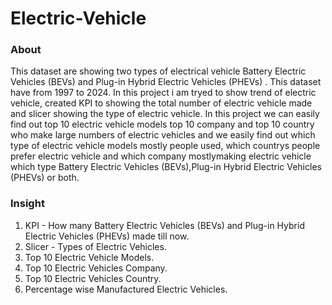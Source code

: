 # Electric-Vehicle
<h3>About</h3>
This dataset are showing two types of electrical vehicle Battery Electric Vehicles (BEVs) and Plug-in Hybrid Electric Vehicles (PHEVs) .
This dataset have from 1997 to 2024. In this project i am tryed to show trend of electric vehicle, created KPI to showing the total number of electric vehicle made and slicer showing the type of electric vehicle.
In this project we can easily find out top 10 electric vehicle models top 10 company and top 10 country who make large numbers of electric vehicles and we easily find out which type of electric vehicle models mostly people used, which countrys people prefer electric vehicle and which company mostlymaking electric vehicle which type Battery Electric Vehicles (BEVs),Plug-in Hybrid Electric Vehicles (PHEVs) or both.

<h3>Insight</h3>

1. KPI - How many Battery Electric Vehicles (BEVs) and Plug-in Hybrid Electric Vehicles (PHEVs) made till now.
2. Slicer - Types of Electric Vehicles.
3. Top 10 Electric Vehicle Models.
4. Top 10 Electric Vehicles Company.
5. Top 10 Electric Vehicles Country.
6. Percentage wise Manufactured Electric Vehicles.


